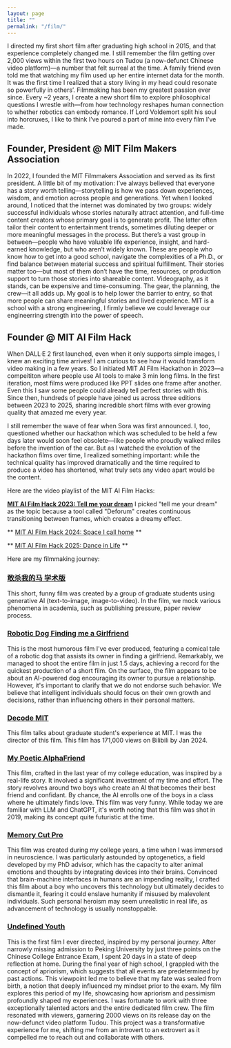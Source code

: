 ```yaml
---
layout: page
title: ""
permalink: "/film/"
---
```


I directed my first short film after graduating high school in 2015, and that experience completely changed me. I still remember the film getting over 2,000 views within the first two hours on Tudou (a now-defunct Chinese video platform)—a number that felt surreal at the time. A family friend even told me that watching my film used up her entire internet data for the month. It was the first time I realized that a story living in my head could resonate so powerfully in others’. Filmmaking has been my greatest passion ever since. Every ~2 years, I create a new short film to explore philosophical questions I wrestle with—from how technology reshapes human connection to whether robotics can embody romance. If Lord Voldemort split his soul into horcruxes, I like to think I’ve poured a part of mine into every film I’ve made.

## Founder, President @ MIT Film Makers Association
In 2022, I founded the MIT Filmmakers Association and served as its first president. A little bit of my motivation: I’ve always believed that everyone has a story worth telling—storytelling is how we pass down experiences, wisdom, and emotion across people and generations. Yet when I looked around, I noticed that the internet was dominated by two groups: widely successful individuals whose stories naturally attract attention, and full-time content creators whose primary goal is to generate profit. The latter often tailor their content to entertainment trends, sometimes diluting deeper or more meaningful messages in the process. But there’s a vast group in between—people who have valuable life experience, insight, and hard-earned knowledge, but who aren’t widely known. These are people who know how to get into a good school, navigate the complexities of a Ph.D., or find balance between material success and spiritual fulfillment. Their stories matter too—but most of them don’t have the time, resources, or production support to turn those stories into shareable content. Videography, as it stands, can be expensive and time-consuming. The gear, the planning, the crew—it all adds up. My goal is to help lower the barrier to entry, so that more people can share meaningful stories and lived experience. MIT is a school with a strong engineering, I firmly believe we could leverage our engineerring strength into the power of speech.

## Founder @ MIT AI Film Hack
When DALL·E 2 first launched, even when it only supports simple images, I knew an exciting time arrives! I am curious to see how it would transform video making in a few years. So I initiated MIT AI Film Hackathon in 2023—a compeititon where people use AI tools to make 3 min long films. In the first iteration, most films were produced like PPT slides one frame after another. Even this I saw some people could already tell perfect stories with this. Since then, hundreds of people have joined us across three editions between 2023 to 2025, sharing incredible short films with ever growing quality that amazed me every year. 

I still remember the wave of fear when Sora was first announced. I, too, questioned whether our hackathon which was scheduled to be held a few days later would soon feel obsolete—like people who proudly walked miles before the invention of the car. But as I watched the evolution of the hackathon films over time, I realized something important: while the technical quality has improved dramatically and the time required to produce a video has shortened, what truly sets any video apart would be the content.

Here are the video playlist of the MIT AI Film Hacks:

**[MIT AI Film Hack 2023: Tell me your dream](https://youtube.com/playlist?list=PLuKHvu886W1bTQIZI0rhR8gL57_sr9rvn&si=i0ws5_NwlZN-TiG6)**
I picked "tell me your dream" as the topic because a tool called "Deforum" creates continuous transitioning between frames, which creates a dreamy effect.

** [MIT AI Film Hack 2024: Space I call home](https://www.youtube.com/watch?v=FPbWhjwU2wU&list=PLuKHvu886W1bzHDmicVYy91g0htZB-XLY) **

** [MIT AI Film Hack 2025: Dance in Life](https://www.youtube.com/watch?v=P40Pg9ETzUc&list=PLuKHvu886W1YVlv0tLWchA7yENlZJPbx7) **


Here are my filmmaking journey:

### [敢杀我的马 学术版](https://www.bilibili.com/video/BV1tE421T7n7/?spm_id_from=333.337.search-card.all.click)
This short, funny film was created by a group of graduate students using generative AI (text-to-image, image-to-video). In the film, we mock various phenomena in academia, such as publishing pressure, paper review process.


### [Robotic Dog Finding me a Girlfriend](https://www.youtube.com/watch?v=LqRdht7AoTA)
This is the most humorous film I've ever produced, featuring a comical tale of a robotic dog that assists its owner in finding a girlfriend. Remarkably, we managed to shoot the entire film in just 1.5 days, achieving a record for the quickest production of a short film. On the surface, the film appears to be about an AI-powered dog encouraging its owner to pursue a relationship. However, it's important to clarify that we do not endorse such behavior. We believe that intelligent individuals should focus on their own growth and decisions, rather than influencing others in their personal matters.


### [Decode MIT](https://www.youtube.com/watch?v=uHGVZoZ4KLg)
This film talks about graduate student's experience at MIT. I was the director of this film. This film has 171,000 views on Bilibili by Jan 2024.


### [My Poetic AlphaFriend](https://www.youtube.com/watch?v=VLWN5po2utQ&list=PL6rJy6NYiBpxBIsRf6MWw5aUjJ9Z0UMFE&index=4)
This film, crafted in the last year of my college education, was inspired by a real-life story. It involved a significant investment of my time and effort. The story revolves around two boys who create an AI that becomes their best friend and confidant. By chance, the AI enrolls one of the boys in a class where he ultimately finds love. This film was very funny. While today we are familiar with LLM and ChatGPT, it's worth noting that this film was shot in 2019, making its concept quite futuristic at the time.

### [Memory Cut Pro](https://www.youtube.com/watch?v=UcbXHZFgT5g&list=PL6rJy6NYiBpxBIsRf6MWw5aUjJ9Z0UMFE&index=2)
This film was created during my college years, a time when I was immersed in neuroscience. I was particularly astounded by optogenetics, a field developed by my PhD advisor, which has the capacity to alter animal emotions and thoughts by integrating devices into their brains. Convinced that brain-machine interfaces in humans are an impending reality, I crafted this film about a boy who uncovers this technology but ultimately decides to dismantle it, fearing it could enslave humanity if misused by malevolent individuals. Such personal heroism may seem unrealistic in real life, as advancement of technology is usually nonstoppable.


### [Undefined Youth](https://www.youtube.com/watch?v=oaaCXuzaxoY&list=PL6rJy6NYiBpxBIsRf6MWw5aUjJ9Z0UMFE&index=1&pp=iAQB)
This is the first film I ever directed, inspired by my personal journey. After narrowly missing admission to Peking University by just three points on the Chinese College Entrance Exam, I spent 20 days in a state of deep reflection at home. During the final year of high school, I grappled with the concept of apriorism, which suggests that all events are predetermined by past actions. This viewpoint led me to believe that my fate was sealed from birth, a notion that deeply influenced my mindset prior to the exam. My film explores this period of my life, showcasing how apriorism and pessimism profoundly shaped my experiences. I was fortunate to work with three exceptionally talented actors and the entire dedicated film crew. The film resonated with viewers, garnering 2000 views on its release day on the now-defunct video platform Tudou. This project was a transformative experience for me, shifting me from an introvert to an extrovert as it compelled me to reach out and collaborate with others.





